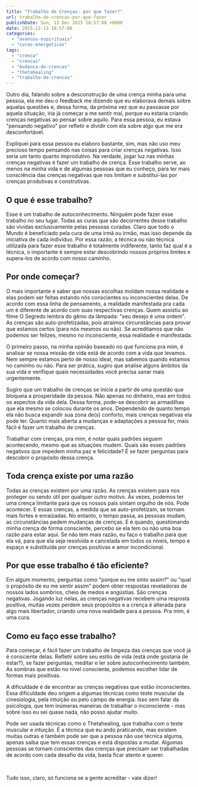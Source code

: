 ```yaml
---
title: "Trabalho de Crenças: por que fazer?"
url: trabalho-de-crencas-por-que-fazer
publishDate: Sun, 13 Dec 2015 18:57:08 +0000
date: 2015-12-13 18:57:08
categories: 
  - "avancos-espirituais"
  - "curas-energeticas"
tags: 
  - "crenca"
  - "crencas"
  - "mudanca-de-crencas"
  - "thetahealing"
  - "trabalho-de-crencas"
---
```

Outro dia, falando sobre a desconstrução de uma crença minha para uma pessoa, ela me deu o feedback me dizendo que eu elaborava demais sobre aquelas questões e, dessa forma, da próxima vez que eu passasse por aquela situação, iria já começar a me sentir mal, porque eu estaria criando crenças negativas ao pensar sobre aquilo. Para essa pessoa, eu estava "pensando negativo" por refletir e dividir com ela sobre algo que me era desconfortável.<!--more-->

Expliquei para essa pessoa eu elaboro bastante, sim, mas não uso meu precioso tempo pensando nas coisas para criar crenças negativas. Isso seria um tanto quanto improdutivo. Na verdade, jogar luz nas minhas crenças negativas é fazer um trabalho de crença. Esse trabalho serve, ao menos na minha vida e de algumas pessoas que eu conheço, para ter mais consciência das crenças negativas que nos limitam e substituí-las por crenças produtivas e construtivas.
<h2>O que é esse trabalho?</h2>
Esse é um trabalho de autoconhecimento. Ninguém pode fazer esse trabalho no seu lugar. Todas as curas que são decorrentes desse trabalho são vividas exclusivamente pelas pessoas curadas. Claro que todo o Mundo é beneficiado pela cura de uma irmã ou irmão, mas isso depende da iniciativa de cada indivíduo. Por essa razão, a técnica ou não técnica utilizada para fazer esse trabalho é totalmente indiferente, tanto faz qual é a técnica, o importante é sempre estar descobrindo nossos próprios limites e supera-los de acordo com nosso caminho.
<h2>Por onde começar?</h2>
O mais importante é saber que nossas escolhas moldam nossa realidade e elas podem ser feitas estando nós conscientes ou inconscientes delas. De acordo com essa linha de pensamento, a realidade manifestada pra cada um é diferente de acordo com suas respectivas crenças. Quem assistiu ao filme O Segredo lembra do gênio da lâmpada: "seu desejo é uma ordem". As crenças são auto-profetizadas, pois atraímos circunstâncias para provar que estamos certos (para nós mesmos ou não). Se acreditamos que não podemos ser felizes, mesmo no inconsciente, essa realidade é manifestada.

O primeiro passo, na minha opinião baseado no que funciona pra mim, é analisar se nossa missão de vida está de acordo com a vida que levamos. Nem sempre estamos perto de nosso ideal, mas sabemos quando estamos no caminho ou não. Para ser prática, sugiro que analise alguns âmbitos da sua vida e verifique quais necessidades você precisa sanar mais urgentemente.

Sugiro que um trabalho de crenças se inicie a partir de uma questão que bloqueia a prosperidade da pessoa. Não apenas no dinheiro, mas em todos os aspectos da vida dela. Dessa forma, pode-se descobrir as armadilhas que ela mesmo se colocou durante os anos. Dependendo de quanto tempo ela não busca expandir sua zona de(s) conforto, mais crenças negativas ela pode ter. Quanto mais aberta a mudanças e adaptações a pessoa for, mais fácil é fazer um trabalho de crenças.

Trabalhar com crenças, pra mim, é notar quais padrões seguem acontecendo, mesmo que as situações mudem. Quais são esses padrões negativos que impedem minha paz e felicidade? É se fazer perguntas para descobrir o propósito dessa crença.
<h2>Toda crença existe por uma razão</h2>
Todas as crenças existem por uma razão. As crenças existem para nos proteger ou sendo útil por qualquer outro motivo. Às vezes, podemos ter uma crença limitante para que os nossos pais sintam orgulho de nós. Pode acontecer. E essas crenças, a medida que se auto-profetizam, se tornam mais fortes e enraizadas. No entanto, o tempo passa, as pessoas mudam, as circunstâncias pedem mudanças de crenças. E é quando, questionando minha crença de forma consciente, percebo se ela tem ou não uma boa razão para estar aqui. Se não tem mais razão, eu faço o trabalho para que ela vá, para que ela seja resolvida e cancelada em todos os níveis, tempo e espaço e substituída por crenças positivas e amor incondicional.
<h2>Por que esse trabalho é tão eficiente?</h2>
Em algum momento, perguntas como "porque eu me sinto assim?" ou "qual o propósito de eu me sentir assim" podem obter respostas reveladoras de nossos lados sombrios, cheio de medos e angústias. São crenças negativas. Jogando luz nelas, as crenças negativas recebem uma resposta positiva, muitas vezes perdem seus propósitos e a crença é alterada para algo mais libertador, criando uma nova realidade para a pessoa. Pra mim, é uma cura.
<h2>Como eu faço esse trabalho?</h2>
Para começar, é fácil fazer um trabalho de limpeza das crenças que você já é consciente delas. Refletir sobre seu estilo de vida (está onde gostaria de estar?), se fazer perguntas, meditar e ler sobre autoconhecimento também. As sombras que estão no nível consciente, podemos escolher lidar de formas mais positivas.

A dificuldade é de encontrar as crenças negativas que estão inconscientes. Essa dificuldade deu origem a algumas técnicas como teste muscular da c<span lang="pt">inesiologia</span>, pela intuição ou pelo campo de energia. Isso sem falar da psicologia, que tem inúmeras maneiras de trabalhar o inconsciente - mas sobre isso eu sei quase nada, não posso ajudar muito.

Pode ser usada técnicas como o Thetahealing, que trabalha com o teste muscular e intuição. É a técnica que eu ando praticando, mas existem muitas outras e também pode ser que a pessoa não use técnica alguma, apenas saiba que tem essas crenças e está dispostas a mudar. Algumas pessoas se tornam conscientes das crenças que precisam ser trabalhadas de acordo com cada desafio da vida, basta ficar atento e querer.

&nbsp;

Tudo isso, claro, só funciona se a gente acreditar - vale dizer!

&nbsp;

&nbsp;

&nbsp;
